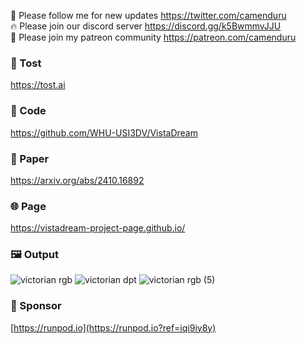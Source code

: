 🐣 Please follow me for new updates https://twitter.com/camenduru <br />
🔥 Please join our discord server https://discord.gg/k5BwmmvJJU <br />
🥳 Please join my patreon community https://patreon.com/camenduru <br />

###  🥪 Tost
https://tost.ai

### 🧬 Code
https://github.com/WHU-USI3DV/VistaDream

### 📄 Paper
https://arxiv.org/abs/2410.16892

### 🌐 Page
https://vistadream-project-page.github.io/

### 🖼 Output
![victorian rgb](https://github.com/user-attachments/assets/dfe6b204-66de-458c-9f1c-2b4e7d17a412)
![victorian dpt](https://github.com/user-attachments/assets/e61301ad-1e6d-4605-8637-f2b325f968a7)
![victorian rgb (5)](https://github.com/user-attachments/assets/280ba5ec-fdad-4e22-b05e-faf941ea209d)


### 🏢 Sponsor
[https://runpod.io](https://runpod.io?ref=iqi9iy8y)
